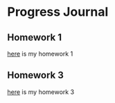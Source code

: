 # Progress Journal
## Homework 1

[here](files/hw1.html) is my homework 1

## Homework 3

[here](files/hw3.html) is my homework 3
